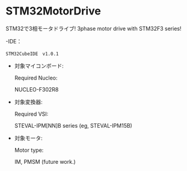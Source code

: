 # STM32MotorDrive
  STM32で3相モータドライブ!
  3phase motor drive with STM32F3 series!

  -IDE：
  
    STM32CubeIDE　v1.0.1



- 対象マイコンボード:

  Required Nucleo: 

  NUCLEO-F302R8
  
- 対象変換器:

  Required VSI:

  STEVAL-IPM[NN]B series (eg, STEVAL-IPM15B)

- 対象モータ:

  Motor type:

  IM, PMSM (future work.)


